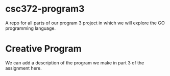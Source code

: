 # csc372-program3
A repo for all parts of our program 3 project in which we will explore the GO programming language.

# Creative Program
We can add a description of the program we make in part 3 of the assignment here.
